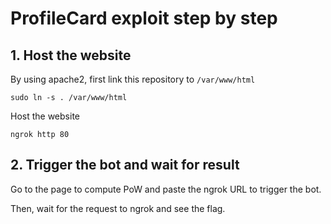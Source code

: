 # ProfileCard exploit step by step
## 1. Host the website
By using apache2, first link this repository to `/var/www/html`

```sudo ln -s . /var/www/html```

Host the website

```ngrok http 80```

## 2. Trigger the bot and wait for result
Go to the page to compute PoW and paste the ngrok URL to trigger the bot.

Then, wait for the request to ngrok and see the flag.